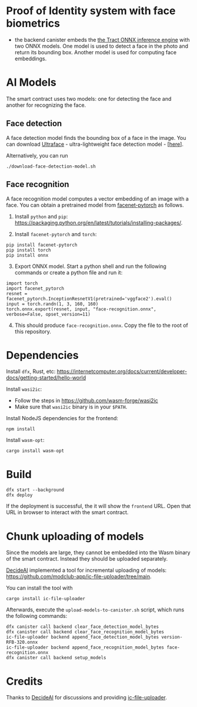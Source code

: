 # Proof of Identity system with face biometrics



- the backend canister embeds the [the Tract ONNX inference engine](https://github.com/sonos/tract) with two ONNX models. One model is used to detect a face in the photo and return its bounding box. Another model is used for computing face embeddings.


# AI  Models

The smart contract uses two models: one for detecting the face and another for recognizing the face.

## Face detection

A face detection model finds the bounding box of a face in the image.
You can download [Ultraface](https://github.com/onnx/models/tree/main/validated/vision/body_analysis/ultraface) - ultra-lightweight face detection model - [[here](https://github.com/onnx/models/blob/bec48b6a70e5e9042c0badbaafefe4454e072d08/validated/vision/body_analysis/ultraface/models/version-RFB-320.onnx)].

Alternatively, you can run
```
./download-face-detection-model.sh
```

## Face recognition

A face recognition model computes a vector embedding of an image with a face.
You can obtain a pretrained model from [facenet-pytorch](https://github.com/timesler/facenet-pytorch) as follows.


1. Install `python` and `pip`: https://packaging.python.org/en/latest/tutorials/installing-packages/.

2. Install `facenet-pytorch` and  `torch`:
```
pip install facenet-pytorch
pip install torch
pip install onnx
```

3. Export ONNX model. Start a python shell and run the following commands or create a python file and run it:
```
import torch
import facenet_pytorch
resnet = facenet_pytorch.InceptionResnetV1(pretrained='vggface2').eval()
input = torch.randn(1, 3, 160, 160)
torch.onnx.export(resnet, input, "face-recognition.onnx", verbose=False, opset_version=11)
```

4. This should produce `face-recognition.onnx`. Copy the file to the root of this repository.

# Dependencies

Install `dfx`, Rust, etc: https://internetcomputer.org/docs/current/developer-docs/getting-started/hello-world

Install `wasi2ic`:
- Follow the steps in https://github.com/wasm-forge/wasi2ic
- Make sure that `wasi2ic` binary is in your `$PATH`.

Install NodeJS dependencies for the frontend:

```
npm install
```

Install `wasm-opt`:

```
cargo install wasm-opt
```

# Build

```
dfx start --background
dfx deploy
```

If the deployment is successful, the it will show the `frontend` URL.
Open that URL in browser to interact with the smart contract.

# Chunk uploading of models

Since the models are large, they cannot be embedded into the Wasm binary of the smart contract.
Instead they should be uploaded separately.

[DecideAI](https://decideai.xyz/) implemented a tool for incremental uploading of models: https://github.com/modclub-app/ic-file-uploader/tree/main.

You can install the tool with

```
cargo install ic-file-uploader
```

Afterwards, execute the `upload-models-to-canister.sh` script, which runs the following commands:
```
dfx canister call backend clear_face_detection_model_bytes
dfx canister call backend clear_face_recognition_model_bytes
ic-file-uploader backend append_face_detection_model_bytes version-RFB-320.onnx
ic-file-uploader backend append_face_recognition_model_bytes face-recognition.onnx
dfx canister call backend setup_models
```

# Credits 

Thanks to [DecideAI](https://decideai.xyz/) for discussions and providing [ic-file-uploader](https://github.com/modclub-app/ic-file-uploader/tree/main).

